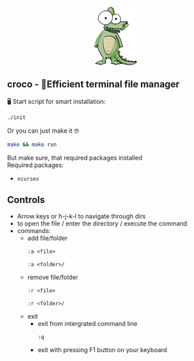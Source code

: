 <div align="center">
	<img src="assets/croco.png" alt="Croco logo" width="20%"/>
</div>

## croco - 🐊Efficient terminal file manager  

🖥️ Start script for smart installation:
```bash
./init
```
Or you can just make it 🤓
```bash
make && make run
```
But make sure, that required packages installed\
Required packages:
* `ncurses`

## Controls
* Arrow keys or h-j-k-l to navigate through dirs
* <Enter> to open the file / enter the directory / execute the command
* commands:
	* add file/folder
		```
		:a <file>
		```
		```
		:a <folder>/
		```
	* remove file/folder
		```
		:r <file>
		```
		```
		:r <folder>/
		```
	* exit
		* exit from intergrated command line
			```
			:q
			```
		* exit with pressing F1 button on your keyboard

	

